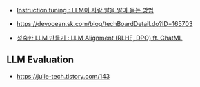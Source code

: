 * [Instruction tuning : LLM이 사람 말을 알아 듣는 방법](https://devocean.sk.com/blog/techBoardDetail.do?ID=165806&boardType=techBlog)

* https://devocean.sk.com/blog/techBoardDetail.do?ID=165703


* [성숙한 LLM 만들기 : LLM Alignment (RLHF, DPO) ft. ChatML](https://devocean.sk.com/blog/techBoardDetail.do?page=&boardType=undefined&query=&ID=165903&searchData=&subIndex=)
  


## LLM Evaluation ##
* https://julie-tech.tistory.com/143

